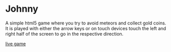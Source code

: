 Johnny
======
A simple html5 game where you try to avoid meteors and collect gold coins. It is played with either the arrow keys or on touch devices touch the left and right half of the screen to go in the respective direction.

<a href="http://mcdaniele.github.io/johnny/index.html">live game</a>
